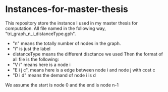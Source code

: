 # Instances-for-master-thesis

This repository store the instance I used in my master thesis for computation. All file named in the following way, "tri_graph_n_i_distanceType.gph". 
* "n" means the totally number of nodes in the graph.
* "i" is just the label
* distanceType means the different disctance we used
Then the format of all file is the following:
* "V i" means here is a node i
* "E i j c", means here is a edge between node i and node j with cost c
* "D i d" means the demand of node i is d

We assume the start is node 0 and the end is node n-1
